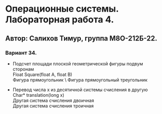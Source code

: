 # Операционные системы. Лабораторная работа 4.
## Автор: Салихов Тимур, группа М8О-212Б-22.
### Вариант 34.

- Подсчет площади плоской геометрической фигуры подвум сторонам \
Float Square(float A, float B) \
Фигура прямоугольник \ 
Фигура прямоугольный треугольник

- Перевод числа x из десятичной системы счисления в другую \
Char* translation(long x) \
Другая система счисления двоичная \
Другая система счисления троичная 
